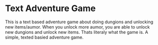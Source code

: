# Text Adventure Game

This is a text based adventure game about doing dungions and unlocking new items/aumor. 
When you unlock more aumor, you are able to unlock new dungions and unlock new items.
Thats literaly what the game is. A simple, texted basied adventure game.
